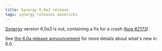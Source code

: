 ```yaml
---
title: Synergy 6.0a3 release
tags: synergy releases mavericks
---
```


[Synergy](/wiki/Synergy) version 6.0a3 is out, containing a fix for a crash ([bug \#2173](/issues/2173)).

See [the 6.0a release announcement](/blog/synergy-6.0a-release) for more details about what's new in 6.0.
